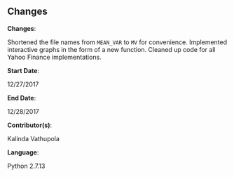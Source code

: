 ## Changes

**Changes**:

Shortened the file names from `MEAN_VAR` to `MV` for convenience. Implemented interactive graphs in the form of a new function. Cleaned up code for all Yahoo Finance implementations.

**Start Date**:

12/27/2017

**End Date**:

12/28/2017

**Contributor(s)**:

Kalinda Vathupola

**Language**:

Python 2.7.13
